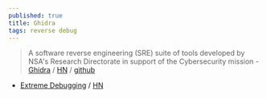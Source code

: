 ```yaml
---
published: true
title: Ghidra
tags: reverse debug
---
```

> A software reverse engineering (SRE) suite of tools developed by NSA's Research Directorate in support of the Cybersecurity mission - [Ghidra](https://ghidra-sre.org/) / [HN](https://news.ycombinator.com/item?id=19315273) / [github](https://github.com/NationalSecurityAgency/ghidra)

- [Extreme Debugging]() / [HN](https://news.ycombinator.com/item?id=24950120)
